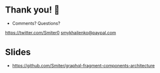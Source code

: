 # Thank you! 👏

- Comments? Questions?

https://twitter.com/Smiter0
smykhailenko@paypal.com

# Slides

- https://github.com/Smiter/graphql-fragment-components-architecture
